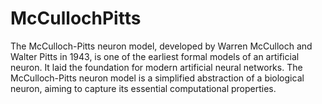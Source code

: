 # McCullochPitts

The McCulloch-Pitts neuron model, developed by Warren McCulloch and Walter Pitts in 1943, is one of the earliest formal models of an artificial neuron. It laid the foundation for modern artificial neural networks. The McCulloch-Pitts neuron model is a simplified abstraction of a biological neuron, aiming to capture its essential computational properties.

